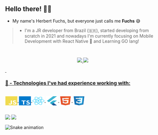 ## Hello there! 👨‍💻
- My name's Herbert Fuchs, but everyone just calls me **Fuchs** 😅

> - I'm a JR developer from Brazil (🇧🇷), started developing from scratch in 2021 and nowadays I'm currently focusing on Mobile Development with React Native 🤳 and Learning GO lang!


&nbsp;

  <div align="center">
    <a href="https://github.com/herbertfuchs">
    <img height="150em" src="https://github-readme-stats.vercel.app/api?username=herbertfuchs&show_icons=true&theme=dracula&include_all_commits=true&count_private=true"/>
    <img height="150em" src="https://github-readme-stats.vercel.app/api/top-langs/?username=herbertfuchs&layout=compact&langs_count=7&theme=dracula"/>
  </div>
  
&nbsp;
    
### 🚀 - Technologies I've had experience working with:
  
<div style="display: inline_block"><br>
  <img align="center" alt="Fuchs-Js" height="30" width="40" src="https://raw.githubusercontent.com/devicons/devicon/master/icons/javascript/javascript-plain.svg">
  <img align="center" alt="Fuchs-Ts" height="30" width="40" src="https://raw.githubusercontent.com/devicons/devicon/master/icons/typescript/typescript-plain.svg">
  <img align="center" alt="Fuchs-React" height="30" width="40" src="https://raw.githubusercontent.com/devicons/devicon/master/icons/react/react-original.svg">
  <img align="center" alt="Fuchs-Flutter" height="30" width="40" src="https://raw.githubusercontent.com/devicons/devicon/master/icons/flutter/flutter-original.svg"> 
  <img align="center" alt="Fuchs-HTML" height="30" width="40" src="https://raw.githubusercontent.com/devicons/devicon/master/icons/html5/html5-original.svg">
  <img align="center" alt="Fuchs-CSS" height="30" width="40" src="https://raw.githubusercontent.com/devicons/devicon/master/icons/css3/css3-original.svg"> 

</div>
  
  ##
  
 <div>
  <a href = "mailto:hmcfuchs@gmail.com"><img src="https://img.shields.io/badge/-Gmail-%23333?style=for-the-badge&logo=gmail&logoColor=white" target="_blank"></a>
  <a href="https://www.linkedin.com/in/herbert-marcelo-cieslak-fuchs-983542201" target="_blank"><img src="https://img.shields.io/badge/-LinkedIn-%230077B5?style=for-the-badge&logo=linkedin&logoColor=white" target="_blank"></a> 
 
  ![Snake animation](https://github.com/herbertfuchs/herbertfuchs/blob/output/github-contribution-grid-snake.svg)
 
</div>
